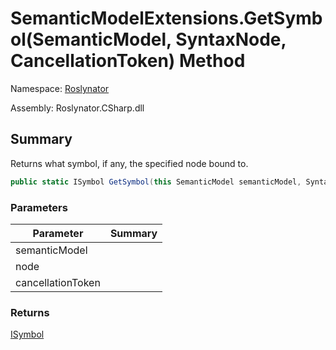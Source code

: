 # SemanticModelExtensions\.GetSymbol\(SemanticModel, SyntaxNode, CancellationToken\) Method

Namespace: [Roslynator](../../README.md)

Assembly: Roslynator\.CSharp\.dll

## Summary

Returns what symbol, if any, the specified node bound to\.

```csharp
public static ISymbol GetSymbol(this SemanticModel semanticModel, SyntaxNode node, CancellationToken cancellationToken = default(CancellationToken))
```

### Parameters

| Parameter | Summary |
| --------- | ------- |
| semanticModel | |
| node | |
| cancellationToken | |

### Returns

[ISymbol](https://docs.microsoft.com/en-us/dotnet/api/microsoft.codeanalysis.isymbol)


